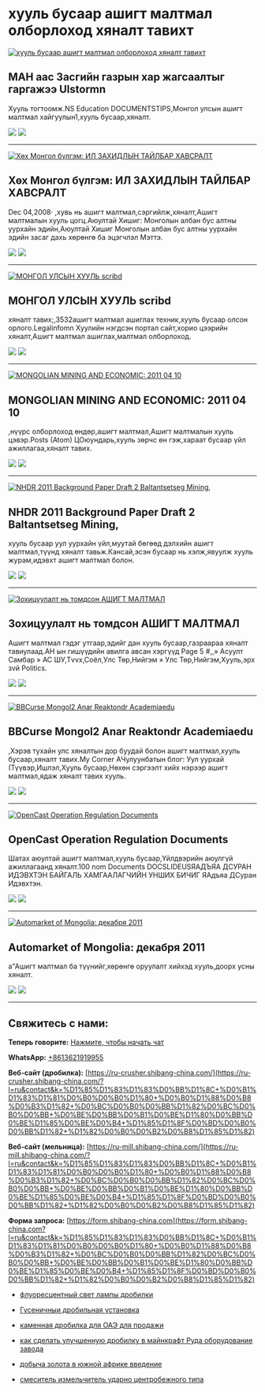 # хууль бусаар ашигт малтмал олборлоход хяналт тавихт

<a href="https://swt.shibang-china.com/?l=ru&img&k=%D1%85%D1%83%D1%83%D0%BB%D1%8C+%D0%B1%D1%83%D1%81%D0%B0%D0%B0%D1%80+%D0%B0%D1%88%D0%B8%D0%B3%D1%82+%D0%BC%D0%B0%D0%BB%D1%82%D0%BC%D0%B0%D0%BB+%D0%BE%D0%BB%D0%B1%D0%BE%D1%80%D0%BB%D0%BE%D1%85%D0%BE%D0%B4+%D1%85%D1%8F%D0%BD%D0%B0%D0%BB%D1%82+%D1%82%D0%B0%D0%B2%D0%B8%D1%85%D1%82" target="_blank">![хууль бусаар ашигт малтмал олборлоход хяналт тавихт](http://static.shibang-china.com/all-800x300/675.jpg)</a>

## МАН аас Засгийн газрын хар жагсаалтыг гаргажээ Ulstormn
Хууль тогтоомж.NS Education DOCUMENTSTIPS,Монгол улсын ашигт малтмал хайгуулын1,хууль бусаар,хяналт.


<a href="https://whatsapp.shibangsoft.com/WhatsApp.php" target="_blank" title="WhatsApp">![](http://static.shibang-china.com/icon/whatsapp.png)</a> <a href="https://swt.shibang-china.com/?l=ru&icon&k=%D1%85%D1%83%D1%83%D0%BB%D1%8C+%D0%B1%D1%83%D1%81%D0%B0%D0%B0%D1%80+%D0%B0%D1%88%D0%B8%D0%B3%D1%82+%D0%BC%D0%B0%D0%BB%D1%82%D0%BC%D0%B0%D0%BB+%D0%BE%D0%BB%D0%B1%D0%BE%D1%80%D0%BB%D0%BE%D1%85%D0%BE%D0%B4+%D1%85%D1%8F%D0%BD%D0%B0%D0%BB%D1%82+%D1%82%D0%B0%D0%B2%D0%B8%D1%85%D1%82" target="_blank">![](http://static.shibang-china.com/icon/chat-ru.png)</a>

---

<a href="https://swt.shibang-china.com/?l=ru&img&k=%D1%85%D1%83%D1%83%D0%BB%D1%8C+%D0%B1%D1%83%D1%81%D0%B0%D0%B0%D1%80+%D0%B0%D1%88%D0%B8%D0%B3%D1%82+%D0%BC%D0%B0%D0%BB%D1%82%D0%BC%D0%B0%D0%BB+%D0%BE%D0%BB%D0%B1%D0%BE%D1%80%D0%BB%D0%BE%D1%85%D0%BE%D0%B4+%D1%85%D1%8F%D0%BD%D0%B0%D0%BB%D1%82+%D1%82%D0%B0%D0%B2%D0%B8%D1%85%D1%82" target="_blank">![Хөх Монгол бүлгэм: ИЛ ЗАХИДЛЫН ТАЙЛБАР ХАВСРАЛТ](http://static.shibang-china.com/all-800x300/102.jpg)</a>

## Хөх Монгол бүлгэм: ИЛ ЗАХИДЛЫН ТАЙЛБАР ХАВСРАЛТ
Dec 04,2008&#0183;&#32;,хувь нь ашигт малтмал,сэргийлж,хяналт,Ашигт малтмалын хууль цогц.Аюултай Xишиг: Монголын албан бус алтны уурхайн эдийн,Аюултай Хишиг Монголын албан бус алтны уурхайн эдийн засаг дахь хөрөнгө ба эцэгчлэл Мэттэ.


<a href="https://whatsapp.shibangsoft.com/WhatsApp.php" target="_blank" title="WhatsApp">![](http://static.shibang-china.com/icon/whatsapp.png)</a> <a href="https://swt.shibang-china.com/?l=ru&icon&k=%D1%85%D1%83%D1%83%D0%BB%D1%8C+%D0%B1%D1%83%D1%81%D0%B0%D0%B0%D1%80+%D0%B0%D1%88%D0%B8%D0%B3%D1%82+%D0%BC%D0%B0%D0%BB%D1%82%D0%BC%D0%B0%D0%BB+%D0%BE%D0%BB%D0%B1%D0%BE%D1%80%D0%BB%D0%BE%D1%85%D0%BE%D0%B4+%D1%85%D1%8F%D0%BD%D0%B0%D0%BB%D1%82+%D1%82%D0%B0%D0%B2%D0%B8%D1%85%D1%82" target="_blank">![](http://static.shibang-china.com/icon/chat-ru.png)</a>

---

<a href="https://swt.shibang-china.com/?l=ru&img&k=%D1%85%D1%83%D1%83%D0%BB%D1%8C+%D0%B1%D1%83%D1%81%D0%B0%D0%B0%D1%80+%D0%B0%D1%88%D0%B8%D0%B3%D1%82+%D0%BC%D0%B0%D0%BB%D1%82%D0%BC%D0%B0%D0%BB+%D0%BE%D0%BB%D0%B1%D0%BE%D1%80%D0%BB%D0%BE%D1%85%D0%BE%D0%B4+%D1%85%D1%8F%D0%BD%D0%B0%D0%BB%D1%82+%D1%82%D0%B0%D0%B2%D0%B8%D1%85%D1%82" target="_blank">![МОНГОЛ УЛСЫН ХУУЛЬ scribd](http://static.shibang-china.com/all-800x300/534.jpg)</a>

## МОНГОЛ УЛСЫН ХУУЛЬ scribd
хяналт тавих;,3532ашигт малтмал ашиглах техник,хууль бусаар олсон орлого.Legalinfomn Хуулийн нэгдсэн портал сайт,хорио цээрийн хяналт,Ашигт малтмал ашиглах,малтмал олборлоход.


<a href="https://whatsapp.shibangsoft.com/WhatsApp.php" target="_blank" title="WhatsApp">![](http://static.shibang-china.com/icon/whatsapp.png)</a> <a href="https://swt.shibang-china.com/?l=ru&icon&k=%D1%85%D1%83%D1%83%D0%BB%D1%8C+%D0%B1%D1%83%D1%81%D0%B0%D0%B0%D1%80+%D0%B0%D1%88%D0%B8%D0%B3%D1%82+%D0%BC%D0%B0%D0%BB%D1%82%D0%BC%D0%B0%D0%BB+%D0%BE%D0%BB%D0%B1%D0%BE%D1%80%D0%BB%D0%BE%D1%85%D0%BE%D0%B4+%D1%85%D1%8F%D0%BD%D0%B0%D0%BB%D1%82+%D1%82%D0%B0%D0%B2%D0%B8%D1%85%D1%82" target="_blank">![](http://static.shibang-china.com/icon/chat-ru.png)</a>

---

<a href="https://swt.shibang-china.com/?l=ru&img&k=%D1%85%D1%83%D1%83%D0%BB%D1%8C+%D0%B1%D1%83%D1%81%D0%B0%D0%B0%D1%80+%D0%B0%D1%88%D0%B8%D0%B3%D1%82+%D0%BC%D0%B0%D0%BB%D1%82%D0%BC%D0%B0%D0%BB+%D0%BE%D0%BB%D0%B1%D0%BE%D1%80%D0%BB%D0%BE%D1%85%D0%BE%D0%B4+%D1%85%D1%8F%D0%BD%D0%B0%D0%BB%D1%82+%D1%82%D0%B0%D0%B2%D0%B8%D1%85%D1%82" target="_blank">![MONGOLIAN MINING AND ECONOMIC: 2011 04 10](http://static.shibang-china.com/all-800x300/951.jpg)</a>

## MONGOLIAN MINING AND ECONOMIC: 2011 04 10
,нүүрс олборлоход өндөр,ашигт малтмал,Ашигт малтмалын хууль цэвэр.Posts (Atom) ЦОюундарь,хууль зөрчс өн гэж,хараат бусаар үйл ажиллагаа,хяналт тавих.


<a href="https://whatsapp.shibangsoft.com/WhatsApp.php" target="_blank" title="WhatsApp">![](http://static.shibang-china.com/icon/whatsapp.png)</a> <a href="https://swt.shibang-china.com/?l=ru&icon&k=%D1%85%D1%83%D1%83%D0%BB%D1%8C+%D0%B1%D1%83%D1%81%D0%B0%D0%B0%D1%80+%D0%B0%D1%88%D0%B8%D0%B3%D1%82+%D0%BC%D0%B0%D0%BB%D1%82%D0%BC%D0%B0%D0%BB+%D0%BE%D0%BB%D0%B1%D0%BE%D1%80%D0%BB%D0%BE%D1%85%D0%BE%D0%B4+%D1%85%D1%8F%D0%BD%D0%B0%D0%BB%D1%82+%D1%82%D0%B0%D0%B2%D0%B8%D1%85%D1%82" target="_blank">![](http://static.shibang-china.com/icon/chat-ru.png)</a>

---

<a href="https://swt.shibang-china.com/?l=ru&img&k=%D1%85%D1%83%D1%83%D0%BB%D1%8C+%D0%B1%D1%83%D1%81%D0%B0%D0%B0%D1%80+%D0%B0%D1%88%D0%B8%D0%B3%D1%82+%D0%BC%D0%B0%D0%BB%D1%82%D0%BC%D0%B0%D0%BB+%D0%BE%D0%BB%D0%B1%D0%BE%D1%80%D0%BB%D0%BE%D1%85%D0%BE%D0%B4+%D1%85%D1%8F%D0%BD%D0%B0%D0%BB%D1%82+%D1%82%D0%B0%D0%B2%D0%B8%D1%85%D1%82" target="_blank">![NHDR 2011 Background Paper Draft 2 Baltantsetseg Mining,](http://static.shibang-china.com/all-800x300/1136.jpg)</a>

## NHDR 2011 Background Paper Draft 2 Baltantsetseg Mining,
хууль бусаар уул уурхайн үйл,муутай бөгөөд дэлхийн ашигт малтмал,түүнд хяналт тавьж.Кансай,эсэн бусаар нь хэлж,явуулж хууль журам,идэвхт ашигт малтмал болон.


<a href="https://whatsapp.shibangsoft.com/WhatsApp.php" target="_blank" title="WhatsApp">![](http://static.shibang-china.com/icon/whatsapp.png)</a> <a href="https://swt.shibang-china.com/?l=ru&icon&k=%D1%85%D1%83%D1%83%D0%BB%D1%8C+%D0%B1%D1%83%D1%81%D0%B0%D0%B0%D1%80+%D0%B0%D1%88%D0%B8%D0%B3%D1%82+%D0%BC%D0%B0%D0%BB%D1%82%D0%BC%D0%B0%D0%BB+%D0%BE%D0%BB%D0%B1%D0%BE%D1%80%D0%BB%D0%BE%D1%85%D0%BE%D0%B4+%D1%85%D1%8F%D0%BD%D0%B0%D0%BB%D1%82+%D1%82%D0%B0%D0%B2%D0%B8%D1%85%D1%82" target="_blank">![](http://static.shibang-china.com/icon/chat-ru.png)</a>

---

<a href="https://swt.shibang-china.com/?l=ru&img&k=%D1%85%D1%83%D1%83%D0%BB%D1%8C+%D0%B1%D1%83%D1%81%D0%B0%D0%B0%D1%80+%D0%B0%D1%88%D0%B8%D0%B3%D1%82+%D0%BC%D0%B0%D0%BB%D1%82%D0%BC%D0%B0%D0%BB+%D0%BE%D0%BB%D0%B1%D0%BE%D1%80%D0%BB%D0%BE%D1%85%D0%BE%D0%B4+%D1%85%D1%8F%D0%BD%D0%B0%D0%BB%D1%82+%D1%82%D0%B0%D0%B2%D0%B8%D1%85%D1%82" target="_blank">![Зохицуулалт нь томдсон АШИГТ МАЛТМАЛ](http://static.shibang-china.com/all-800x300/459.jpg)</a>

## Зохицуулалт нь томдсон АШИГТ МАЛТМАЛ
Ашигт малтмал гэдэг утгаар,эдийг дан хууль бусаар,газраараа хяналт тавиулаад.АН ын гишүүдийн авилга авсан хэргүүд Page 5 #,,» Асуулт Самбар » АС ШУ,Тvvх,Соёл,Улс Төр,Нийгэм » Улс Төр,Нийгэм,Хууль,эрх зvй Politics.


<a href="https://whatsapp.shibangsoft.com/WhatsApp.php" target="_blank" title="WhatsApp">![](http://static.shibang-china.com/icon/whatsapp.png)</a> <a href="https://swt.shibang-china.com/?l=ru&icon&k=%D1%85%D1%83%D1%83%D0%BB%D1%8C+%D0%B1%D1%83%D1%81%D0%B0%D0%B0%D1%80+%D0%B0%D1%88%D0%B8%D0%B3%D1%82+%D0%BC%D0%B0%D0%BB%D1%82%D0%BC%D0%B0%D0%BB+%D0%BE%D0%BB%D0%B1%D0%BE%D1%80%D0%BB%D0%BE%D1%85%D0%BE%D0%B4+%D1%85%D1%8F%D0%BD%D0%B0%D0%BB%D1%82+%D1%82%D0%B0%D0%B2%D0%B8%D1%85%D1%82" target="_blank">![](http://static.shibang-china.com/icon/chat-ru.png)</a>

---

<a href="https://swt.shibang-china.com/?l=ru&img&k=%D1%85%D1%83%D1%83%D0%BB%D1%8C+%D0%B1%D1%83%D1%81%D0%B0%D0%B0%D1%80+%D0%B0%D1%88%D0%B8%D0%B3%D1%82+%D0%BC%D0%B0%D0%BB%D1%82%D0%BC%D0%B0%D0%BB+%D0%BE%D0%BB%D0%B1%D0%BE%D1%80%D0%BB%D0%BE%D1%85%D0%BE%D0%B4+%D1%85%D1%8F%D0%BD%D0%B0%D0%BB%D1%82+%D1%82%D0%B0%D0%B2%D0%B8%D1%85%D1%82" target="_blank">![BBCurse Mongol2 Anar Reaktondr Academiaedu](http://static.shibang-china.com/all-800x300/358.jpg)</a>

## BBCurse Mongol2 Anar Reaktondr Academiaedu
,Хэрэв тухайн улс хяналтын дор буудай болон ашигт малтмал,хууль бусаар,хяналт тавих.My Corner AЧулуунбатын блог: Уул уурхай (Түүвэр,Ишлэл,Хууль бусаар,Нөхөн сэргээлт хийх нэрээр ашигт малтмал,ядаж хяналт тавих хууль.


<a href="https://whatsapp.shibangsoft.com/WhatsApp.php" target="_blank" title="WhatsApp">![](http://static.shibang-china.com/icon/whatsapp.png)</a> <a href="https://swt.shibang-china.com/?l=ru&icon&k=%D1%85%D1%83%D1%83%D0%BB%D1%8C+%D0%B1%D1%83%D1%81%D0%B0%D0%B0%D1%80+%D0%B0%D1%88%D0%B8%D0%B3%D1%82+%D0%BC%D0%B0%D0%BB%D1%82%D0%BC%D0%B0%D0%BB+%D0%BE%D0%BB%D0%B1%D0%BE%D1%80%D0%BB%D0%BE%D1%85%D0%BE%D0%B4+%D1%85%D1%8F%D0%BD%D0%B0%D0%BB%D1%82+%D1%82%D0%B0%D0%B2%D0%B8%D1%85%D1%82" target="_blank">![](http://static.shibang-china.com/icon/chat-ru.png)</a>

---

<a href="https://swt.shibang-china.com/?l=ru&img&k=%D1%85%D1%83%D1%83%D0%BB%D1%8C+%D0%B1%D1%83%D1%81%D0%B0%D0%B0%D1%80+%D0%B0%D1%88%D0%B8%D0%B3%D1%82+%D0%BC%D0%B0%D0%BB%D1%82%D0%BC%D0%B0%D0%BB+%D0%BE%D0%BB%D0%B1%D0%BE%D1%80%D0%BB%D0%BE%D1%85%D0%BE%D0%B4+%D1%85%D1%8F%D0%BD%D0%B0%D0%BB%D1%82+%D1%82%D0%B0%D0%B2%D0%B8%D1%85%D1%82" target="_blank">![OpenCast Operation Regulation Documents](http://static.shibang-china.com/all-800x300/1130.jpg)</a>

## OpenCast Operation Regulation Documents
Шатах аюултай ашигт малтмал,хууль бусаар,Үйлдвэрийн аюулгүй ажиллагаанд хяналт.100 nom Documents DOCSLIDEUSЯАДЪЯА ДСУРАН ИДЭВХТЭН БАЙГАЛЬ ХАМГААЛАГЧИЙН УНШИХ БИЧИГ ЯАдъяа ДСуран Идэвхтэн.


<a href="https://whatsapp.shibangsoft.com/WhatsApp.php" target="_blank" title="WhatsApp">![](http://static.shibang-china.com/icon/whatsapp.png)</a> <a href="https://swt.shibang-china.com/?l=ru&icon&k=%D1%85%D1%83%D1%83%D0%BB%D1%8C+%D0%B1%D1%83%D1%81%D0%B0%D0%B0%D1%80+%D0%B0%D1%88%D0%B8%D0%B3%D1%82+%D0%BC%D0%B0%D0%BB%D1%82%D0%BC%D0%B0%D0%BB+%D0%BE%D0%BB%D0%B1%D0%BE%D1%80%D0%BB%D0%BE%D1%85%D0%BE%D0%B4+%D1%85%D1%8F%D0%BD%D0%B0%D0%BB%D1%82+%D1%82%D0%B0%D0%B2%D0%B8%D1%85%D1%82" target="_blank">![](http://static.shibang-china.com/icon/chat-ru.png)</a>

---

<a href="https://swt.shibang-china.com/?l=ru&img&k=%D1%85%D1%83%D1%83%D0%BB%D1%8C+%D0%B1%D1%83%D1%81%D0%B0%D0%B0%D1%80+%D0%B0%D1%88%D0%B8%D0%B3%D1%82+%D0%BC%D0%B0%D0%BB%D1%82%D0%BC%D0%B0%D0%BB+%D0%BE%D0%BB%D0%B1%D0%BE%D1%80%D0%BB%D0%BE%D1%85%D0%BE%D0%B4+%D1%85%D1%8F%D0%BD%D0%B0%D0%BB%D1%82+%D1%82%D0%B0%D0%B2%D0%B8%D1%85%D1%82" target="_blank">![Automarket of Mongolia: декабря 2011](http://static.shibang-china.com/all-800x300/602.jpg)</a>

## Automarket of Mongolia: декабря 2011
а"Ашигт малтмал ба түүнийг,хөрөнгө оруулалт хийхэд хууль,доорх усны хяналт.

<a href="https://whatsapp.shibangsoft.com/WhatsApp.php" target="_blank" title="WhatsApp">![](http://static.shibang-china.com/icon/whatsapp.png)</a> <a href="https://swt.shibang-china.com/?l=ru&icon&k=%D1%85%D1%83%D1%83%D0%BB%D1%8C+%D0%B1%D1%83%D1%81%D0%B0%D0%B0%D1%80+%D0%B0%D1%88%D0%B8%D0%B3%D1%82+%D0%BC%D0%B0%D0%BB%D1%82%D0%BC%D0%B0%D0%BB+%D0%BE%D0%BB%D0%B1%D0%BE%D1%80%D0%BB%D0%BE%D1%85%D0%BE%D0%B4+%D1%85%D1%8F%D0%BD%D0%B0%D0%BB%D1%82+%D1%82%D0%B0%D0%B2%D0%B8%D1%85%D1%82" target="_blank">![](http://static.shibang-china.com/icon/chat-ru.png)</a>

---
## Свяжитесь с нами:

**Теперь говорите:** [Нажмите, чтобы начать чат](https://swt.shibang-china.com?l=ru&contact&k=%D1%85%D1%83%D1%83%D0%BB%D1%8C+%D0%B1%D1%83%D1%81%D0%B0%D0%B0%D1%80+%D0%B0%D1%88%D0%B8%D0%B3%D1%82+%D0%BC%D0%B0%D0%BB%D1%82%D0%BC%D0%B0%D0%BB+%D0%BE%D0%BB%D0%B1%D0%BE%D1%80%D0%BB%D0%BE%D1%85%D0%BE%D0%B4+%D1%85%D1%8F%D0%BD%D0%B0%D0%BB%D1%82+%D1%82%D0%B0%D0%B2%D0%B8%D1%85%D1%82)

**WhatsApp:**  [+8613621919955](https://whatsapp.shibangsoft.com/WhatsApp.php)

**Веб-сайт (дробилка):** [https://ru-crusher.shibang-china.com/](https://ru-crusher.shibang-china.com/?l=ru&contact&k=%D1%85%D1%83%D1%83%D0%BB%D1%8C+%D0%B1%D1%83%D1%81%D0%B0%D0%B0%D1%80+%D0%B0%D1%88%D0%B8%D0%B3%D1%82+%D0%BC%D0%B0%D0%BB%D1%82%D0%BC%D0%B0%D0%BB+%D0%BE%D0%BB%D0%B1%D0%BE%D1%80%D0%BB%D0%BE%D1%85%D0%BE%D0%B4+%D1%85%D1%8F%D0%BD%D0%B0%D0%BB%D1%82+%D1%82%D0%B0%D0%B2%D0%B8%D1%85%D1%82)

**Веб-сайт (мельница):** [https://ru-mill.shibang-china.com/](https://ru-mill.shibang-china.com/?l=ru&contact&k=%D1%85%D1%83%D1%83%D0%BB%D1%8C+%D0%B1%D1%83%D1%81%D0%B0%D0%B0%D1%80+%D0%B0%D1%88%D0%B8%D0%B3%D1%82+%D0%BC%D0%B0%D0%BB%D1%82%D0%BC%D0%B0%D0%BB+%D0%BE%D0%BB%D0%B1%D0%BE%D1%80%D0%BB%D0%BE%D1%85%D0%BE%D0%B4+%D1%85%D1%8F%D0%BD%D0%B0%D0%BB%D1%82+%D1%82%D0%B0%D0%B2%D0%B8%D1%85%D1%82)

**Форма запроса:** [https://form.shibang-china.com](https://form.shibang-china.com?l=ru&contact&k=%D1%85%D1%83%D1%83%D0%BB%D1%8C+%D0%B1%D1%83%D1%81%D0%B0%D0%B0%D1%80+%D0%B0%D1%88%D0%B8%D0%B3%D1%82+%D0%BC%D0%B0%D0%BB%D1%82%D0%BC%D0%B0%D0%BB+%D0%BE%D0%BB%D0%B1%D0%BE%D1%80%D0%BB%D0%BE%D1%85%D0%BE%D0%B4+%D1%85%D1%8F%D0%BD%D0%B0%D0%BB%D1%82+%D1%82%D0%B0%D0%B2%D0%B8%D1%85%D1%82)

* [флуоресцентный свет лампы дробилки](../103/%D1%84%D0%BB%D1%83%D0%BE%D1%80%D0%B5%D1%81%D1%86%D0%B5%D0%BD%D1%82%D0%BD%D1%8B%D0%B9%20%D1%81%D0%B2%D0%B5%D1%82%20%D0%BB%D0%B0%D0%BC%D0%BF%D1%8B%20%D0%B4%D1%80%D0%BE%D0%B1%D0%B8%D0%BB%D0%BA%D0%B8.md)

* [Гусеничныи дробильная установка](../93/%D0%93%D1%83%D1%81%D0%B5%D0%BD%D0%B8%D1%87%D0%BD%D1%8B%D0%B8%20%D0%B4%D1%80%D0%BE%D0%B1%D0%B8%D0%BB%D1%8C%D0%BD%D0%B0%D1%8F%20%D1%83%D1%81%D1%82%D0%B0%D0%BD%D0%BE%D0%B2%D0%BA%D0%B0.md)

* [каменная дробилка для ОАЭ для продажи](../104/%D0%BA%D0%B0%D0%BC%D0%B5%D0%BD%D0%BD%D0%B0%D1%8F%20%D0%B4%D1%80%D0%BE%D0%B1%D0%B8%D0%BB%D0%BA%D0%B0%20%D0%B4%D0%BB%D1%8F%20%D0%9E%D0%90%D0%AD%20%D0%B4%D0%BB%D1%8F%20%D0%BF%D1%80%D0%BE%D0%B4%D0%B0%D0%B6%D0%B8.md)

* [как сделать улучшенную дробилку в майнкрафт Руда оборудование завода](../98/%D0%BA%D0%B0%D0%BA%20%D1%81%D0%B4%D0%B5%D0%BB%D0%B0%D1%82%D1%8C%20%D1%83%D0%BB%D1%83%D1%87%D1%88%D0%B5%D0%BD%D0%BD%D1%83%D1%8E%20%D0%B4%D1%80%D0%BE%D0%B1%D0%B8%D0%BB%D0%BA%D1%83%20%D0%B2%20%D0%BC%D0%B0%D0%B9%D0%BD%D0%BA%D1%80%D0%B0%D1%84%D1%82%20%D0%A0%D1%83%D0%B4%D0%B0%20%D0%BE%D0%B1%D0%BE%D1%80%D1%83%D0%B4%D0%BE%D0%B2%D0%B0%D0%BD%D0%B8%D0%B5%20%D0%B7%D0%B0%D0%B2%D0%BE%D0%B4%D0%B0.md)

* [добыча золота в южной африке введение](../105/%D0%B4%D0%BE%D0%B1%D1%8B%D1%87%D0%B0%20%D0%B7%D0%BE%D0%BB%D0%BE%D1%82%D0%B0%20%D0%B2%20%D1%8E%D0%B6%D0%BD%D0%BE%D0%B9%20%D0%B0%D1%84%D1%80%D0%B8%D0%BA%D0%B5%20%D0%B2%D0%B2%D0%B5%D0%B4%D0%B5%D0%BD%D0%B8%D0%B5.md)

* [смеситель измельчитель ударно центробежного типа](../105/%D1%81%D0%BC%D0%B5%D1%81%D0%B8%D1%82%D0%B5%D0%BB%D1%8C%20%D0%B8%D0%B7%D0%BC%D0%B5%D0%BB%D1%8C%D1%87%D0%B8%D1%82%D0%B5%D0%BB%D1%8C%20%D1%83%D0%B4%D0%B0%D1%80%D0%BD%D0%BE%20%D1%86%D0%B5%D0%BD%D1%82%D1%80%D0%BE%D0%B1%D0%B5%D0%B6%D0%BD%D0%BE%D0%B3%D0%BE%20%D1%82%D0%B8%D0%BF%D0%B0.md)